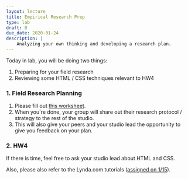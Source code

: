```yaml
---
layout: lecture
title: Empirical Research Prep
type: lab
draft: 0
due_date: 2020-01-24
description: |
    Analyzing your own thinking and developing a research plan.
---
```


Today in lab, you will be doing two things:
1. Preparing for your field research
2. Reviewing some HTML / CSS techniques relevant to HW4

### 1. Field Research Planning
1. Please fill out <a href="https://docs.google.com/document/d/17Q6NXLbeH43J9isxMBfRlMfLST5JI5FpKTSFhKelaOM/edit?usp=sharing" target="_blank">this worksheet</a>.
2. When you're done, your group will share out their research protocol / strategy to the rest of the studio.
3. This will also give your peers and your studio lead the opportunity to give you feedback on your plan.

### 2. HW4
If there is time, feel free to ask your studio lead about HTML and CSS. 

Also, please also refer to the Lynda.com tutorials (<a href="05lecture">assigned on 1/15</a>).

